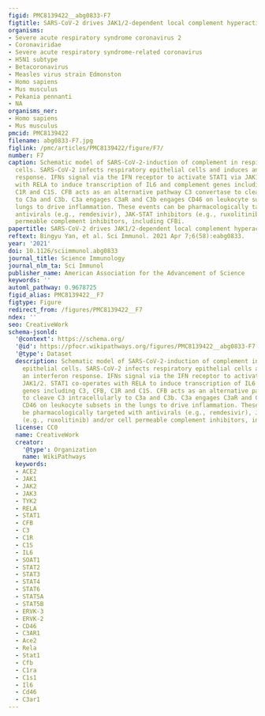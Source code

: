 ```yaml
---
figid: PMC8139422__abg0833-F7
figtitle: SARS-CoV-2 drives JAK1/2-dependent local complement hyperactivation
organisms:
- Severe acute respiratory syndrome coronavirus 2
- Coronaviridae
- Severe acute respiratory syndrome-related coronavirus
- H5N1 subtype
- Betacoronavirus
- Measles virus strain Edmonston
- Homo sapiens
- Mus musculus
- Pekania pennanti
- NA
organisms_ner:
- Homo sapiens
- Mus musculus
pmcid: PMC8139422
filename: abg0833-F7.jpg
figlink: /pmc/articles/PMC8139422/figure/F7/
number: F7
caption: Schematic model of SARS-CoV-2-induction of complement in respiratory epithelial
  cells. SARS-CoV-2 infects respiratory epithelial cells and induces an interferon
  response. IFNs signal via the IFN receptor to activate STAT1 via JAK1/2. STAT1 co-operates
  with RELA to induce transcription of IL6 and complement genes including C3, CFB,
  C1R and C1S. CFB acts as an alternative pathway C3 convertase to cleave C3 intracellularly
  to C3a and C3b. C3a engages C3aR and C3b engages CD46 on leukocyte subsets in the
  lungs to drive inflammation. These events can be pharmacologically targeted with
  antivirals (e.g., remdesivir), JAK-STAT inhibitors (e.g., ruxolitinib) and/or cell
  permeable complement inhibitors, including CFBi.
papertitle: SARS-CoV-2 drives JAK1/2-dependent local complement hyperactivation.
reftext: Bingyu Yan, et al. Sci Immunol. 2021 Apr 7;6(58):eabg0833.
year: '2021'
doi: 10.1126/sciimmunol.abg0833
journal_title: Science Immunology
journal_nlm_ta: Sci Immunol
publisher_name: American Association for the Advancement of Science
keywords: ''
automl_pathway: 0.9678725
figid_alias: PMC8139422__F7
figtype: Figure
redirect_from: /figures/PMC8139422__F7
ndex: ''
seo: CreativeWork
schema-jsonld:
  '@context': https://schema.org/
  '@id': https://pfocr.wikipathways.org/figures/PMC8139422__abg0833-F7.html
  '@type': Dataset
  description: Schematic model of SARS-CoV-2-induction of complement in respiratory
    epithelial cells. SARS-CoV-2 infects respiratory epithelial cells and induces
    an interferon response. IFNs signal via the IFN receptor to activate STAT1 via
    JAK1/2. STAT1 co-operates with RELA to induce transcription of IL6 and complement
    genes including C3, CFB, C1R and C1S. CFB acts as an alternative pathway C3 convertase
    to cleave C3 intracellularly to C3a and C3b. C3a engages C3aR and C3b engages
    CD46 on leukocyte subsets in the lungs to drive inflammation. These events can
    be pharmacologically targeted with antivirals (e.g., remdesivir), JAK-STAT inhibitors
    (e.g., ruxolitinib) and/or cell permeable complement inhibitors, including CFBi.
  license: CC0
  name: CreativeWork
  creator:
    '@type': Organization
    name: WikiPathways
  keywords:
  - ACE2
  - JAK1
  - JAK2
  - JAK3
  - TYK2
  - RELA
  - STAT1
  - CFB
  - C3
  - C1R
  - C1S
  - IL6
  - SOAT1
  - STAT2
  - STAT3
  - STAT4
  - STAT6
  - STAT5A
  - STAT5B
  - ERVK-3
  - ERVK-2
  - CD46
  - C3AR1
  - Ace2
  - Rela
  - Stat1
  - Cfb
  - C1ra
  - C1s1
  - Il6
  - Cd46
  - C3ar1
---
```

